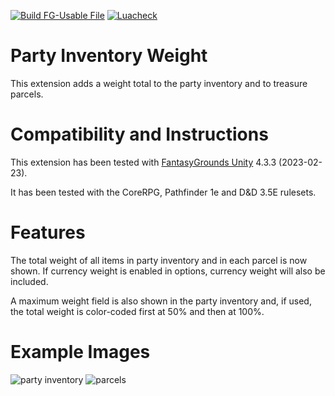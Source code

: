 [![Build FG-Usable File](https://github.com/FG-Unofficial-Developers-Guild/FG-CoreRPG-Party-Inventory-Weight/actions/workflows/create-ext.yml/badge.svg)](https://github.com/FG-Unofficial-Developers-Guild/FG-CoreRPG-Party-Inventory-Weight/actions/workflows/create-ext.yml) [![Luacheck](https://github.com/FG-Unofficial-Developers-Guild/FG-CoreRPG-Party-Inventory-Weight/actions/workflows/luacheck.yml/badge.svg)](https://github.com/FG-Unofficial-Developers-Guild/FG-CoreRPG-Party-Inventory-Weight/actions/workflows/luacheck.yml)

# Party Inventory Weight
This extension adds a weight total to the party inventory and to treasure parcels.

# Compatibility and Instructions
This extension has been tested with [FantasyGrounds Unity](https://www.fantasygrounds.com/home/FantasyGroundsUnity.php) 4.3.3 (2023-02-23).

It has been tested with the CoreRPG, Pathfinder 1e and D&D 3.5E rulesets.

# Features
The total weight of all items in party inventory and in each parcel is now shown. If currency weight is enabled in options, currency weight will also be included.

A maximum weight field is also shown in the party inventory and, if used, the total weight is color-coded first at 50% and then at 100%.

# Example Images
![party inventory](https://user-images.githubusercontent.com/1916835/123844723-5ded3500-d8e1-11eb-8c63-8cc0c04ee77e.png)
![parcels](https://user-images.githubusercontent.com/1916835/123844744-634a7f80-d8e1-11eb-99d5-b71bf28f1fcc.png)
